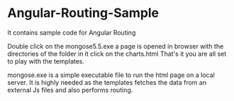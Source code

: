 # Angular-Routing-Sample
It contains sample code for Angular Routing

Double click on the mongose5.5.exe
a page is opened in browser with the directories of the folder in it
click on the charts.html
That's it you are all set to play with the templates.

mongose.exe is a simple executable file to run the html page on a local server.
It is highly needed as the templates fetches the data from an external Js files and also performs routing.
